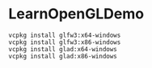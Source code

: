 # LearnOpenGLDemo

```
vcpkg install glfw3:x64-windows
vcpkg install glfw3:x86-windows
vcpkg install glad:x64-windows
vcpkg install glad:x86-windows
```

